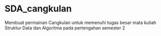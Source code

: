 # SDA_cangkulan
Membuat permainan Cangkulan untuk memenuhi tugas besar mata kuliah Struktur Data dan Algoritma pada pertengahan semester 2
